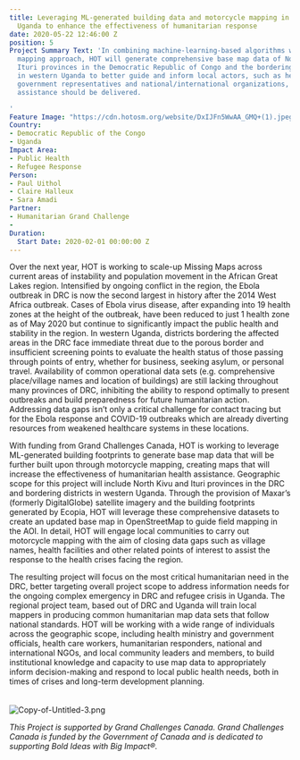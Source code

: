 ```yaml
---
title: Leveraging ML-generated building data and motorcycle mapping in the DRC and
  Uganda to enhance the effectiveness of humanitarian response
date: 2020-05-22 12:46:00 Z
position: 5
Project Summary Text: 'In combining machine-learning-based algorithms with a motorcycle
  mapping approach, HOT will generate comprehensive base map data of North Kivu and
  Ituri provinces in the Democratic Republic of Congo and the bordering districts
  in western Uganda to better guide and inform local actors, such as health care workers,
  government representatives and national/international organizations, of where humanitarian
  assistance should be delivered.

'
Feature Image: "https://cdn.hotosm.org/website/DxIJFn5WwAA_GMQ+(1).jpeg"
Country:
- Democratic Republic of the Congo
- Uganda
Impact Area:
- Public Health
- Refugee Response
Person:
- Paul Uithol
- Claire Halleux
- Sara Amadi
Partner:
- Humanitarian Grand Challenge
- 
Duration:
  Start Date: 2020-02-01 00:00:00 Z
---
```


Over the next year, HOT is working to scale-up Missing Maps across current areas of instability and population movement in the African Great Lakes region. Intensified by ongoing conflict in the region, the Ebola outbreak in DRC is now the second largest in history after the 2014 West Africa outbreak. Cases of Ebola virus disease, after expanding into 19 health zones at the height of the outbreak, have been reduced to just 1 health zone as of May 2020 but continue to significantly impact the public health and stability in the region. In western Uganda, districts bordering the affected areas in the DRC face immediate threat due to the porous border and insufficient screening points to evaluate the health status of those passing through points of entry, whether for business, seeking asylum, or personal travel. Availability of common operational data sets (e.g. comprehensive place/village names and location of buildings) are still lacking throughout many provinces of DRC, inhibiting the ability to respond optimally to present outbreaks and build preparedness for future humanitarian action. Addressing data gaps isn’t only a critical challenge for contact tracing but for the Ebola response and COVID-19 outbreaks which are already diverting resources from weakened healthcare systems in these locations. 


With funding from Grand Challenges Canada, HOT is working to leverage ML-generated building footprints to generate base map data that will be further built upon through motorcycle mapping, creating maps that will increase the effectiveness of humanitarian health assistance. Geographic scope for this project will include North Kivu and Ituri provinces in the DRC and bordering districts in western Uganda. Through the provision of Maxar’s (formerly DigitalGlobe) satellite imagery and the building footprints generated by Ecopia, HOT will leverage these comprehensive datasets to create an updated base map in OpenStreetMap to guide field mapping in the AOI. In detail, HOT will engage local communities to carry out motorcycle mapping with the aim of closing data gaps such as village names, health facilities and other related points of interest to assist the response to the health crises facing the region. 

The resulting project will focus on the most critical humanitarian need in the DRC, better targeting overall project scope to address information needs for the ongoing complex emergency in DRC and refugee crisis in Uganda. The regional project team, based out of DRC and Uganda will train local mappers in producing common humanitarian map data sets that follow national standards. HOT will be working with a wide range of individuals across the geographic scope, including health ministry and government officials, health care workers, humanitarian responders, national and international NGOs, and local community leaders and members, to build institutional knowledge and capacity to use map data to appropriately inform decision-making and respond to local public health needs, both in times of crises and long-term development planning.
<br>
<br>
<br>
![Copy-of-Untitled-3.png](https://cdn.hotosm.org/website/Copy-of-Untitled-3.png)

<i>This Project is supported by Grand Challenges Canada. Grand Challenges Canada is funded by the Government of Canada and is dedicated to supporting Bold Ideas with Big Impact®.</i>


